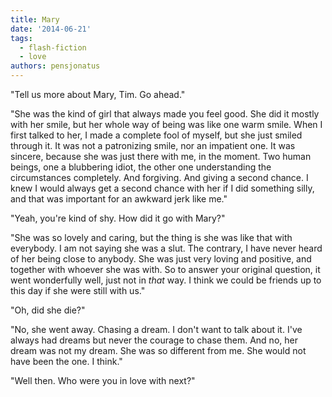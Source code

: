 ```yaml
---
title: Mary
date: '2014-06-21'
tags:
  - flash-fiction
  - love
authors: pensjonatus
---
```


"Tell us more about Mary, Tim. Go ahead."

"She was the kind of girl that always made you feel good. She did it mostly with
her smile, but her whole way of being was like one warm smile. When I first
talked to her, I made a complete fool of myself, but she just smiled through it.
It was not a patronizing smile, nor an impatient one. It was sincere, because
she was just there with me, in the moment. Two human beings, one a blubbering
idiot, the other one understanding the circumstances completely. And forgiving.
And giving a second chance. I knew I would always get a second chance with her
if I did something silly, and that was important for an awkward jerk like me."

<!-- truncate -->

"Yeah, you're kind of shy. How did it go with Mary?"

"She was so lovely and caring, but the thing is she was like that with
everybody. I am not saying she was a slut. The contrary, I have never heard of
her being close to anybody. She was just very loving and positive, and together
with whoever she was with. So to answer your original question, it went
wonderfully well, just not in _that_ way. I think we could be friends up to this
day if she were still with us."

"Oh, did she die?"

"No, she went away. Chasing a dream. I don't want to talk about it. I've always
had dreams but never the courage to chase them. And no, her dream was not my
dream. She was so different from me. She would not have been the one. I think."

"Well then. Who were you in love with next?"
